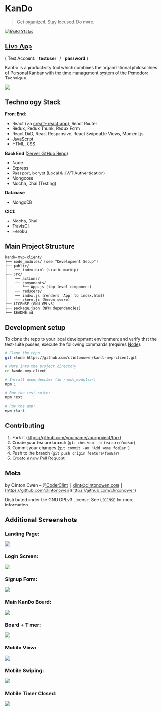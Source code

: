 # KanDo
> Get organized. Stay focused. Do more.

<!-- [![NPM Version][npm-image]][npm-url] -->
[![Build Status](https://travis-ci.org/clintonowen/kando-mvp-client.svg?branch=master)](https://travis-ci.org/clintonowen/kando-mvp-client)
<!-- [![Downloads Stats][npm-downloads]][npm-url] -->

## [Live App](https://kando-mvp.herokuapp.com)
( Test Account: &nbsp; **testuser** &nbsp; / &nbsp; **password** )

KanDo is a productivity tool which combines the organizational philosophies of Personal Kanban with the time management system of the Pomodoro Technique.

![](images/screenshot-5.png)

<!-- ## Installation

OS X & Linux:

```sh
npm install my-crazy-module --save
```

Windows:

```sh
edit autoexec.bat
``` -->

<!-- ## Usage example

A few motivating and useful examples of how your product can be used. Spice this up with code blocks and potentially more screenshots. -->

<!-- _For more examples and usage, please refer to the [Wiki][wiki]._ -->

## Technology Stack
**Front End**:
* React (via [create-react-app](https://github.com/facebook/create-react-app)), React Router
* Redux, Redux Thunk, Redux Form
* React DnD, React Responsive, React Swipeable Views, Moment.js
* JavaScript
* HTML, CSS

**Back End** ([Server GitHub Repo](https://github.com/clintonowen/kando-mvp-server))
* Node
* Express
* Passport, bcrypt (Local & JWT Authentication)
* Mongoose
* Mocha, Chai (Testing)

**Database**
* MongoDB

**CICD**
* Mocha, Chai
* TravisCI
* Heroku

## Main Project Structure

```
kando-mvp-client/
├── node_modules/ (see "Development Setup")
├── public/
│   └── index.html (static markup)
├── src/
│   ├── actions/
│   ├── components/
│   │   └── App.js (top-level component)
│   ├── reducers/
│   ├── index.js (renders `App` to index.html)
│   └── store.js (Redux store)
├── LICENSE (GNU GPLv3)
├── package.json (NPM dependencies)
└── README.md
```

## Development setup

To clone the repo to your local development environment and verify that the test-suite passes, execute the following commands (requires [Node](https://nodejs.org)).

```sh
# Clone the repo
git clone https://github.com/clintonowen/kando-mvp-client.git

# Move into the project directory
cd kando-mvp-client

# Install dependencies (in /node_modules/)
npm i

# Run the test-suite:
npm test

# Run the app:
npm start
```

<!-- ## Release History

* 0.2.1
    * CHANGE: Update docs (module code remains unchanged)
* 0.2.0
    * CHANGE: Remove `setDefaultXYZ()`
    * ADD: Add `init()`
* 0.1.1
    * FIX: Crash when calling `baz()` (Thanks @GenerousContributorName!)
* 0.1.0
    * The first proper release
    * CHANGE: Rename `foo()` to `bar()`
* 0.0.1
    * Work in progress -->

## Contributing

1. Fork it (<https://github.com/yourname/yourproject/fork>)
2. Create your feature branch (`git checkout -b feature/fooBar`)
3. Commit your changes (`git commit -am 'Add some fooBar'`)
4. Push to the branch (`git push origin feature/fooBar`)
5. Create a new Pull Request

## Meta

by Clinton Owen – [@CoderClint](https://twitter.com/CoderClint) │ clint@clintonowen.com │ [https://github.com/clintonowen](https://github.com/clintonowen)

Distributed under the GNU GPLv3 License. See ``LICENSE`` for more information.

## Additional Screenshots

### Landing Page:
![](images/screenshot-1.png)
### Login Screen:
![](images/screenshot-2.png)
### Signup Form:
![](images/screenshot-3.png)
### Main KanDo Board:
![](images/screenshot-4.png)
### Board + Timer:
![](images/screenshot-5.png)
### Mobile View:
![](images/screenshot-6.png)
### Mobile Swiping:
![](images/screenshot-7.png)
### Mobile Timer Closed:
![](images/screenshot-8.png)

<!-- Markdown link & img dfn's -->
[npm-image]: https://img.shields.io/npm/v/datadog-metrics.svg?style=flat-square
[npm-url]: https://npmjs.org/package/datadog-metrics
[npm-downloads]: https://img.shields.io/npm/dm/datadog-metrics.svg?style=flat-square
[travis-image]: https://img.shields.io/travis/dbader/node-datadog-metrics/master.svg?style=flat-square
[travis-url]: https://travis-ci.org/dbader/node-datadog-metrics
[wiki]: https://github.com/yourname/yourproject/wiki